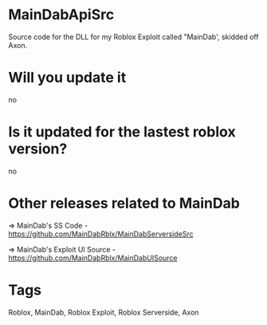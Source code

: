# MainDabApiSrc
 Source code for the DLL for my Roblox Exploit called "MainDab', skidded off Axon.

# Will you update it
no 

# Is it updated for the lastest roblox version?
no

# Other releases related to MainDab
=> MainDab's SS Code - https://github.com/MainDabRblx/MainDabServersideSrc

=> MainDab's Exploit UI Source - https://github.com/MainDabRblx/MainDabUISource

# Tags
Roblox, MainDab, Roblox Exploit, Roblox Serverside, Axon
